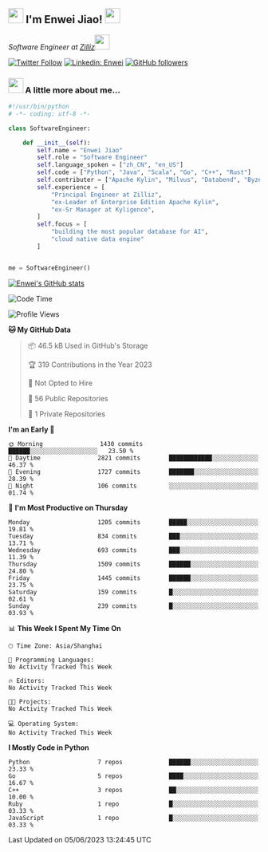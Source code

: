 <h2><img src="https://emojis.slackmojis.com/emojis/images/1531849430/4246/blob-sunglasses.gif?1531849430" width="30"/> I'm  Enwei Jiao! <img src="https://media.giphy.com/media/juBt25nT1KGys/giphy.gif" width=30> </h2>
<!-- <img align='right' src="https://media.giphy.com/media/M9gbBd9nbDrOTu1Mqx/giphy.gif" width="230"> -->
<p><em>Software Engineer at <a href="https://zilliz.com/">Zilliz</a><img src="https://media.giphy.com/media/WUlplcMpOCEmTGBtBW/giphy.gif" width="30"></em></p>

[![Twitter Follow](https://img.shields.io/twitter/follow/misteranmol?label=Follow)](https://twitter.com/intent/follow?screen_name=EnweiJiao)
[![Linkedin: Enwei](https://img.shields.io/badge/-enwei-blue?style=&logo=Linkedin&logoColor=white&link=https://www.linkedin.com/in/enwei-jiao-41192a97)](https://www.linkedin.com/in/enwei-jiao-41192a97/)
[![GitHub followers](https://img.shields.io/github/followers/jiaoew1991?label=Follow&style=social)](https://github.com/jiaoew1991)


### <img src="https://media.giphy.com/media/VgCDAzcKvsR6OM0uWg/giphy.gif" width="30"> A little more about me...  

```python
#!/usr/bin/python
# -*- coding: utf-8 -*-

class SoftwareEngineer:

    def __init__(self):
        self.name = "Enwei Jiao"
        self.role = "Software Engineer"
        self.language_spoken = ["zh_CN", "en_US"]
        self.code = ["Python", "Java", "Scala", "Go", "C++", "Rust"]
        self.contributer = ["Apache Kylin", "Milvus", "Databend", "Byzer-Lang"]
        self.experience = [
            "Principal Engineer at Zilliz",
            "ex-Leader of Enterprise Edition Apache Kylin",
            "ex-Sr Manager at Kyligence",
        ]
        self.focus = [
            "building the most popular database for AI",
            "cloud native data engine"
        ]


me = SoftwareEngineer()
```

[![Enwei's GitHub stats](https://github-readme-stats.vercel.app/api?username=jiaoew1991&count_private=true&show_icons=true)](https://github.com/jiaoew1991/jiaoew1991)

<!-- [![Top Langs](https://github-readme-stats.vercel.app/api/top-langs/?username=jiaoew1991&layout=compact)](https://github.com/jiaoew1991/jiaoew1991) -->

<!--START_SECTION:waka-->
![Code Time](http://img.shields.io/badge/Code%20Time-635%20hrs%2053%20mins-blue)

![Profile Views](http://img.shields.io/badge/Profile%20Views-1-blue)

**🐱 My GitHub Data** 

> 📦 46.5 kB Used in GitHub's Storage 
 > 
> 🏆 319 Contributions in the Year 2023
 > 
> 🚫 Not Opted to Hire
 > 
> 📜 56 Public Repositories 
 > 
> 🔑 1 Private Repositories 
 > 
**I'm an Early 🐤** 

```text
🌞 Morning                1430 commits        ██████░░░░░░░░░░░░░░░░░░░   23.50 % 
🌆 Daytime                2821 commits        ████████████░░░░░░░░░░░░░   46.37 % 
🌃 Evening                1727 commits        ███████░░░░░░░░░░░░░░░░░░   28.39 % 
🌙 Night                  106 commits         ░░░░░░░░░░░░░░░░░░░░░░░░░   01.74 % 
```
📅 **I'm Most Productive on Thursday** 

```text
Monday                   1205 commits        █████░░░░░░░░░░░░░░░░░░░░   19.81 % 
Tuesday                  834 commits         ███░░░░░░░░░░░░░░░░░░░░░░   13.71 % 
Wednesday                693 commits         ███░░░░░░░░░░░░░░░░░░░░░░   11.39 % 
Thursday                 1509 commits        ██████░░░░░░░░░░░░░░░░░░░   24.80 % 
Friday                   1445 commits        ██████░░░░░░░░░░░░░░░░░░░   23.75 % 
Saturday                 159 commits         █░░░░░░░░░░░░░░░░░░░░░░░░   02.61 % 
Sunday                   239 commits         █░░░░░░░░░░░░░░░░░░░░░░░░   03.93 % 
```


📊 **This Week I Spent My Time On** 

```text
🕑︎ Time Zone: Asia/Shanghai

💬 Programming Languages: 
No Activity Tracked This Week

🔥 Editors: 
No Activity Tracked This Week

🐱‍💻 Projects: 
No Activity Tracked This Week

💻 Operating System: 
No Activity Tracked This Week
```

**I Mostly Code in Python** 

```text
Python                   7 repos             ██████░░░░░░░░░░░░░░░░░░░   23.33 % 
Go                       5 repos             ████░░░░░░░░░░░░░░░░░░░░░   16.67 % 
C++                      3 repos             ██░░░░░░░░░░░░░░░░░░░░░░░   10.00 % 
Ruby                     1 repo              █░░░░░░░░░░░░░░░░░░░░░░░░   03.33 % 
JavaScript               1 repo              █░░░░░░░░░░░░░░░░░░░░░░░░   03.33 % 
```




 Last Updated on 05/06/2023 13:24:45 UTC
<!--END_SECTION:waka-->
